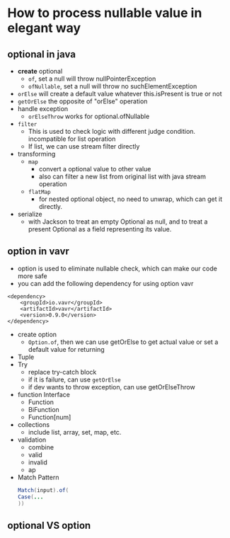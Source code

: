 # How to process nullable value in elegant way

## optional in java
* **create** optional
  * ```of```, set a null will throw nullPointerException
  * ```ofNullable```, set a null will throw no suchElementException
* ```orElse``` will create a default value whatever this.isPresent is true or not
* ```getOrElse``` the opposite of "orElse" operation
* handle exception
  * ```orElseThrow``` works for optional.ofNullable
* ```filter```
  * This is used to check logic with different judge condition. incompatible for list operation
  * If list, we can use stream filter directly
* transforming
  * ```map```
    * convert a optional value to other value
    * also can filter a new list from original list with java stream operation 
  * ```flatMap```
    * for nested optional object, no need to unwrap, which can get it directly.
* serialize
  * with Jackson to treat an empty Optional as null, and to treat a present Optional as a field representing its value.
## option in vavr
* option is used to eliminate nullable check, which can make our code more safe
* you can add the following dependency for using option vavr
```
<dependency>
    <groupId>io.vavr</groupId>
    <artifactId>vavr</artifactId>
    <version>0.9.0</version>
</dependency>
```
* create option
  * ```Option.of```, then we can use getOrElse to get actual value or set a default value for returning
* Tuple
* Try
  * replace try-catch block
  * if it is failure, can use ```getOrElse```
  * if dev wants to throw exception, can use getOrElseThrow
* function Interface
  * Function
  * BiFunction
  * Function[num]
* collections
  * include list, array, set, map, etc.
* validation
  * combine
  * valid
  * invalid
  * ap
* Match Pattern
  ```java
  Match(input).of(
  Case(...
  ))
   ```

## optional VS option

